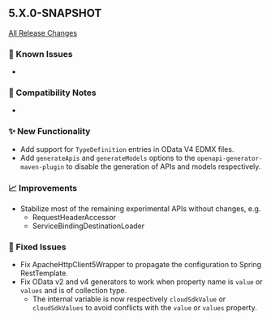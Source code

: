 ## 5.X.0-SNAPSHOT

[All Release Changes](https://github.com/SAP/cloud-sdk-java/releases)

### 🚧 Known Issues

- 

### 🔧 Compatibility Notes

- 

### ✨ New Functionality

- Add support for `TypeDefinition` entries in OData V4 EDMX files.
- Add `generateApis` and `generateModels` options to the `openapi-generator-maven-plugin` to
  disable the generation of APIs and models respectively.

### 📈 Improvements

- Stabilize most of the remaining experimental APIs without changes, e.g.
  - RequestHeaderAccessor
  - ServiceBindingDestinationLoader

### 🐛 Fixed Issues

- Fix ApacheHttpClient5Wrapper to propagate the configuration to Spring RestTemplate.
- Fix OData v2 and v4 generators to work when property name is `value` or `values` and is of collection type.
  - The internal variable is now respectively `cloudSdkValue` or `cloudSdkValues` to avoid conflicts with the `value` or `values` property.

